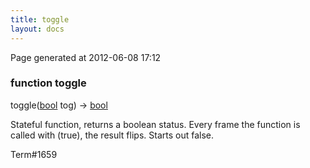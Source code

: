 ```yaml
---
title: toggle
layout: docs
---
```


<div class="bottom_right_note">Page generated at 2012-06-08 17:12</div>
<h3><span class="minor">function</span> toggle</h3>

toggle(<a href="/docs/bool.html">bool</a> tog) -> <a href="/docs/bool.html">bool</a>
<p>Stateful function, returns a boolean status. Every frame the function is called with (true), the result flips. Starts out false.</p>

<p><span class="extra_minor">Term#1659</span></p>
